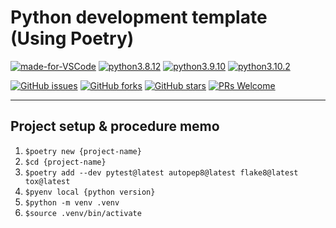 # Python development template (Using Poetry)

[![made-for-VSCode](https://img.shields.io/badge/Made%20for-VSCode-1f425f.svg)](https://code.visualstudio.com/)
[![python3.8.12](https://img.shields.io/badge/python-v3.8-blue)](https://www.python.org/downloads/release/python-3812/)
[![python3.9.10](https://img.shields.io/badge/python-v3.9-blue)](https://www.python.org/downloads/release/python-3910/)
[![python3.10.2](https://img.shields.io/badge/python-v3.10-blue)](https://www.python.org/downloads/release/python-3102/)

[![GitHub issues](https://img.shields.io/github/issues/takanassyi/python-template.svg)](https://github.com/takanassyi/python-template/issues)
[![GitHub forks](https://img.shields.io/github/forks/takanassyi/python-template.svg)](https://github.com/takanassyi/python-template/network)
[![GitHub stars](https://img.shields.io/github/stars/takanassyi/python-template.svg)](https://github.com/takanassyi/python-template/stargazers)
[![PRs Welcome](https://img.shields.io/badge/PRs-welcome-brightgreen.svg)](https://github.com/takanassyi/python-template/pulls)

---

## Project setup & procedure memo
1.  `$poetry new {project-name}`
2.  `$cd {project-name}`
3.  `$poetry add --dev pytest@latest autopep8@latest flake8@latest tox@latest`
4.  `$pyenv local {python version}`
5.  `$python -m venv .venv`
6.  `$source .venv/bin/activate`